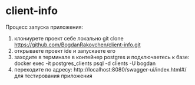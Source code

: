 # client-info
Процесс запуска приложения:
1. клониурете проект себе локально git clone https://github.com/BogdanRakovchen/client-info.git
2. открываете проект ide и запускаете его
3. заходите в терминале в контейнер postgres и подключаетесь к базе: docker exec -it postgres_clients psql -d clients -U bogdan
4. переходите по адресу: http://localhost:8080/swagger-ui/index.html#/ для тестирования приложения

